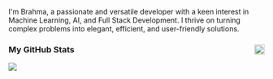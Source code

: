 
I'm Brahma, a passionate and versatile developer with a keen interest in Machine Learning, AI, and Full Stack Development. I thrive on turning complex problems into elegant, efficient, and user-friendly solutions.

<a href="https://twitter.com/Brahma_2005">
 <img align="right" width=20px src="https://cdn.jsdelivr.net/gh/devicons/devicon/icons/twitter/twitter-original.svg" />
<a/>
 
### My GitHub Stats

<img src="https://github-readme-stats.vercel.app/api/top-langs/?username=BrahmaBorude&size_weight=0.5&count_weight=0.5"/>
<br/>
